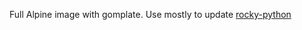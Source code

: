 Full Alpine image with gomplate. Use mostly to update [rocky-python](https://github.com/ggtools/rocky-python)